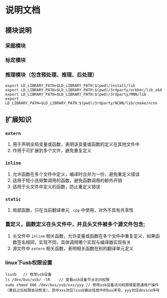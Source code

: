 # 说明文档

## 模块说明

### 采图模块

### 标定模块

### 推理模块（包含预处理、推理、后处理）

```
export LD_LIBRARY_PATH=$LD_LIBRARY_PATH:$(pwd)/install/lib
export LD_LIBRARY_PATH=$LD_LIBRARY_PATH:$(pwd)/3rdparty/orbbec/lib_x64
export LD_LIBRARY_PATH=$LD_LIBRARY_PATH:$(pwd)/3rdparty/MNN/lib
export LD_LIBRARY_PATH=$LD_LIBRARY_PATH:$(pwd)/3rdparty/NCNN/lib/cmake/ncnn
```

## 扩展知识

### ```extern```
1. 用于声明全局变量或函数，表明该变量或函数的定义在其他文件中
2. 作用于可扩展到多个文件，避免重复定义

### ```inline```
1. 允许函数在多个文件中定义，编译时合并为一份，避免重定义错误
2. 适用于短小且频繁调用的函数，避免函数调用的额外开销
3. 适用于头文件中定义的函数，防止重定义错误

### ```static```
1. 局部函数，只在当前翻译单元 ```.cpp``` 中使用，对外不具有共享性

### 重定义，函数定义在头文件中，并且头文件被多个源文件包含;

1. 头文件中 ```inline``` 相关函数，允许变量或函数在多个文件中重复定义，如果函数签名相同，实现不同，具体调用哪个实现与编译器实现有关
2. 源文件中 ```extern``` 相关函数，表明相关函数在别的翻译单元定义

### linux下usb权限设置

```
lsusb   // 枚举usb设备
ls /dev/bus/usb/ -lR    // 查看usb设备节点访问权限
sudo chmod 666 /dev/bus/usb/xxx/yyy // 修改usb设备访问权限使能普通用户操作（重启之后权限自动恢复），其中xxx对应lsusb输出信息中的bus序号，yyy对应device序号
```

